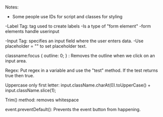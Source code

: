 Notes:

- Some people use IDs for script and classes for styling

-Label Tag: <label> tag used to create labels
-Is a type of "form element"
-form elements handle userinput

-Input Tag: specifies an input field where the user enters data.
-Use placeholder = "" to set placeholder text.

classname:focus {
outline: 0;
} : Removes the outline when we click on an input area.

Regex: Put regex in a variable and use the "test" method. If the test returns true then true.

Uppercase only first letter:
input.className.charAt(0).toUpperCase() + input.className.slice(1);

Trim() method: removes whitespace

event.preventDefault(): Prevents the event button from happening.
